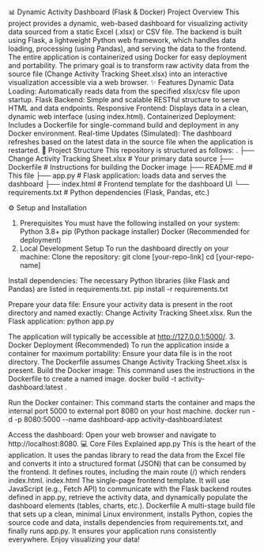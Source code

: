 📊 Dynamic Activity Dashboard (Flask & Docker)
Project Overview
This project provides a dynamic, web-based dashboard for visualizing activity data sourced from a static Excel (.xlsx) or CSV file. The backend is built using Flask, a lightweight Python web framework, which handles data loading, processing (using Pandas), and serving the data to the frontend. The entire application is containerized using Docker for easy deployment and portability.
The primary goal is to transform raw activity data from the source file (Change Activity Tracking Sheet.xlsx) into an interactive visualization accessible via a web browser.
✨ Features
Dynamic Data Loading: Automatically reads data from the specified xlsx/csv file upon startup.
Flask Backend: Simple and scalable RESTful structure to serve HTML and data endpoints.
Responsive Frontend: Displays data in a clean, dynamic web interface (using index.html).
Containerized Deployment: Includes a Dockerfile for single-command build and deployment in any Docker environment.
Real-time Updates (Simulated): The dashboard refreshes based on the latest data in the source file when the application is restarted.
📁 Project Structure
This repository is structured as follows:
.
├── Change Activity Tracking Sheet.xlsx # Your primary data source
├── Dockerfile                  # Instructions for building the Docker image
├── README.md                   # This file
├── app.py                      # Flask application: loads data and serves the dashboard
├── index.html                  # Frontend template for the dashboard UI
└── requirements.txt            # Python dependencies (Flask, Pandas, etc.)


⚙️ Setup and Installation
1. Prerequisites
You must have the following installed on your system:
Python 3.8+
pip (Python package installer)
Docker (Recommended for deployment)
2. Local Development Setup
To run the dashboard directly on your machine:
Clone the repository:
git clone [your-repo-link]
cd [your-repo-name]


Install dependencies:
The necessary Python libraries (like Flask and Pandas) are listed in requirements.txt.
pip install -r requirements.txt


Prepare your data file:
Ensure your activity data is present in the root directory and named exactly: Change Activity Tracking Sheet.xlsx.
Run the Flask application:
python app.py

The application will typically be accessible at http://127.0.0.1:5000/.
3. Docker Deployment (Recommended)
To run the application inside a container for maximum portability:
Ensure your data file is in the root directory. The Dockerfile assumes Change Activity Tracking Sheet.xlsx is present.
Build the Docker image:
This command uses the instructions in the Dockerfile to create a named image.
docker build -t activity-dashboard:latest .


Run the Docker container:
This command starts the container and maps the internal port 5000 to external port 8080 on your host machine.
docker run -d -p 8080:5000 --name dashboard-app activity-dashboard:latest


Access the dashboard:
Open your web browser and navigate to http://localhost:8080.
💻 Core Files Explained
app.py
This is the heart of the application. It uses the pandas library to read the data from the Excel file and converts it into a structured format (JSON) that can be consumed by the frontend. It defines routes, including the main route (/) which renders index.html.
index.html
The single-page frontend template. It will use JavaScript (e.g., Fetch API) to communicate with the Flask backend routes defined in app.py, retrieve the activity data, and dynamically populate the dashboard elements (tables, charts, etc.).
Dockerfile
A multi-stage build file that sets up a clean, minimal Linux environment, installs Python, copies the source code and data, installs dependencies from requirements.txt, and finally runs app.py. It ensures your application runs consistently everywhere.
Enjoy visualizing your data!
